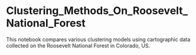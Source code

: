 # Clustering_Methods_On_Roosevelt_National_Forest
This notebook compares various clustering models using cartographic data collected on the Roosevelt National Forest in Colorado, US.
